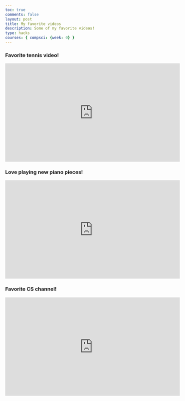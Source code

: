 ```yaml
---
toc: true
comments: false
layout: post
title: My favorite videos
description: Some of my favorite videos!
type: hacks
courses: { compsci: {week: 0} }
---
```



### Favorite tennis video!

<iframe width="560" height="315" src="https://www.youtube.com/embed/Bc588DD6xmI?si=QBCxDXF0S3RNl6HP" title="YouTube video player" frameborder="0" allow="accelerometer; autoplay; clipboard-write; encrypted-media; gyroscope; picture-in-picture; web-share" allowfullscreen></iframe>

### Love playing new piano pieces!

<iframe width="560" height="315" src="https://www.youtube.com/embed/l15PDRSTn7s?si=mCRIIP9MAJD6gc00" title="YouTube video player" frameborder="0" allow="accelerometer; autoplay; clipboard-write; encrypted-media; gyroscope; picture-in-picture; web-share" allowfullscreen></iframe>

### Favorite CS channel!

<iframe width="560" height="315" src="https://www.youtube.com/embed/tpIctyqH29Q?si=vtv7ipUjaJ56tOKI" title="YouTube video player" frameborder="0" allow="accelerometer; autoplay; clipboard-write; encrypted-media; gyroscope; picture-in-picture; web-share" allowfullscreen></iframe>
